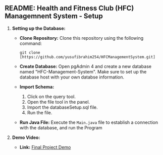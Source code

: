 ## README: Health and Fitness Club (HFC) Managemnent System - Setup
1. **Setting up the Database:**

    - **Clone Repository:** 
      Clone this repository using the following command:
      ```
      git clone [https://github.com/yusufibrahim254/HFCManagementSystem.git]
      ```
      
    - **Create Database:** 
      Open pgAdmin 4 and create a new database named "HFC-Management-System".
      Make sure to set up the database host with your own databse information. 
      
    - **Import Schema:**
      1. Click on the query tool.
      2. Open the file tool in the panel.
      3. Import the databaseSetup.sql file.
      4. Run the file.
      
    - **Run Java File:**
      Execute the `Main.java` file to establish a connection with the database, and run the Program
      
      
2. **Demo Video:**

    - **Link:** [Final Project Demo](https://youtu.be/-UBGg2EcXWE)
